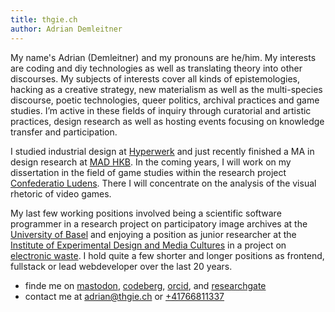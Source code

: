 ```yaml
---
title: thgie.ch
author: Adrian Demleitner
---
```

My name's Adrian (Demleitner) and my pronouns are he/him. My interests are coding and diy technologies as well as translating theory into other discourses. My subjects of interests cover all kinds of epistemologies, hacking as a creative strategy, new materialism as well as the multi-species discourse, poetic technologies, queer politics, archival practices and game studies. I’m active in these fields of inquiry through curatorial and artistic practices, design research as well as hosting events focusing on knowledge transfer and participation.

I studied industrial design at [Hyperwerk](https://www.hypermagazine.ch/) and just recently finished a MA in design research at [MAD HKB](https://www.hkb-ma-design.ch/en/home-118.html). In the coming years, I will work on my dissertation in the field of game studies within the research project [Confederatio Ludens](https://chludens.hypotheses.org/). There I will concentrate on the analysis of the visual rhetoric of video games.

My last few working positions involved being a scientific software programmer in a research project on participatory image archives at the [University of Basel](https://dbis.dmi.unibas.ch/research/projects/pia/) and enjoying a position as junior researcher at the [Institute of Experimental Design and Media Cultures](https://www.ixdm.ch) in a project on [electronic waste](https://times-of-waste.ch/en/). I hold quite a few shorter and longer positions as frontend, fullstack or lead webdeveloper over the last 20 years.

-   finde me on <a href="https://post.lurk.org/@thgie" rel="me">mastodon</a>, [codeberg](https://codeberg.org/thgie), [orcid](https://orcid.org/0000-0001-9918-7300), and [researchgate](https://www.researchgate.net/profile/Adrian-Demleitner)
-   contact me at [adrian@thgie.ch](mailto:adrian@thgie.ch) or [+41766811337](tel:0041766811337)
